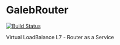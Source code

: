 # GalebRouter
[![Build Status](https://travis-ci.org/tuxmonteiro/galeb.svg?branch=develop)](https://travis-ci.org/tuxmonteiro/galeb)

Virtual LoadBalance L7 - Router as a Service
